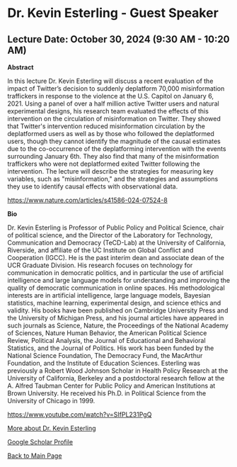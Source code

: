 # Dr. Kevin Esterling - Guest Speaker

## Lecture Date: October 30, 2024 (9:30 AM - 10:20 AM)

**Abstract**

In this lecture Dr. Kevin Esterling will discuss a recent evaluation of the impact of Twitter’s decision to suddenly deplatform 70,000 misinformation traffickers in response to the violence at the U.S. Capitol on January 6, 2021. Using a panel of over a half million active Twitter users and natural experimental designs, his research team evaluated the effects of this intervention on the circulation of misinformation on Twitter. They showed that Twitter's intervention reduced misinformation circulation by the deplatformed users as well as by those who followed the deplatformed users, though they cannot identify the magnitude of the causal estimates due to the co-occurrence of the deplatforming intervention with the events surrounding January 6th. They also find that many of the misinformation traffickers who were not deplatformed exited Twitter following the intervention. The lecture will describe the strategies for measuring key variables, such as "misinformation," and the strategies and assumptions they use to identify causal effects with observational data.

https://www.nature.com/articles/s41586-024-07524-8

**Bio**

Dr. Kevin Esterling is Professor of Public Policy and Political Science, chair of political science, and the Director of the Laboratory for Technology, Communication and Democracy (TeCD-Lab) at the University of California, Riverside, and affiliate of the UC Institute on Global Conflict and Cooperation (IGCC).  He is the past interim dean and associate dean of the UCR Graduate Division. His research focuses on technology for communication in democratic politics, and in particular the use of artificial intelligence and large language models for understanding and improving the quality of democratic communication in online spaces. His methodological interests are in artificial intelligence, large language models, Bayesian statistics, machine learning, experimental design, and science ethics and validity. His books have been published on Cambridge University Press and the University of Michigan Press, and his journal articles have appeared in such journals as Science, Nature, the Proceedings of the National Academy of Sciences, Nature Human Behavior, the American Political Science Review, Political Analysis, the Journal of Educational and Behavioral Statistics, and the Journal of Politics. His work has been funded by the National Science Foundation, The Democracy Fund, the MacArthur Foundation, and the Institute of Education Sciences. Esterling was previously a Robert Wood Johnson Scholar in Health Policy Research at the University of California, Berkeley and a postdoctoral research fellow at the A. Alfred Taubman Center for Public Policy and American Institutions at Brown University. He received his Ph.D. in Political Science from the University of Chicago in 1999.

https://www.youtube.com/watch?v=SIfPL231PgQ

[More about Dr. Kevin Esterling](https://profiles.ucr.edu/app/home/profile/kevine)

[Google Scholar Profile](https://scholar.google.com/citations?user=Nlu4jagAAAAJ&hl=en)

[Back to Main Page](README.md)
